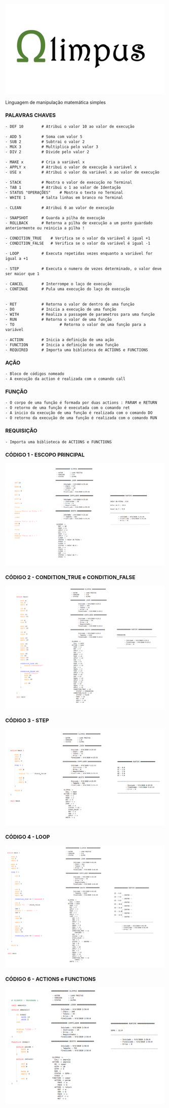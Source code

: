 
 
![Olimpus](https://github.com/luandkg/Olimpus/blob/master/res/P0.png)

Linguagem de manipulação matemática simples

### PALAVRAS CHAVES

	- DEF 10		# Atribui o valor 10 ao valor de execução
	
	- ADD 5			# Soma com valor 5
	- SUB 2			# Subtrai o valor 2
	- MUX 3			# Multiplica pelo valor 3
	- DIV 2			# Divide pelo valor 2
	
	- MAKE x 		# Cria a variável x
	- APPLY x 		# Atribui o valor de execução à variável x
	- USE x 		# Atribui o valor da variável x ao valor de execução
	
	- STACK			# Mostra o valor de execução no Terminal
	- TAB 1			# Atribui o 1 ao valor de Identação 
	- STATUS "OPERAÇÕES"	# Mostra o texto no Terminal
	- WHITE 1		# Salta linhas em branco no Terminal
	
	- CLEAN			# Atribui 0 ao valor de execução
	
	- SNAPSHOT		# Guarda a pilha de execução
	- ROLLBACK		# Retorna a pilha de execução a um ponto guardado anteriormente ou reinicia a pilha !
	
	- CONDITION_TRUE	# Verifica se o valor da variável é igual +1
	- CONDITION_FALSE	# Verifica se o valor da variável é igual -1
	
	- LOOP			# Executa repetidas vezes enquanto a variável for igual a +1
	
	- STEP			# Executa o numero de vezes determinado, o valor deve ser maior que 1
	
	- CANCEL		# Interrompe o laço de execução
	- CONTINUE		# Pula uma execução do laço de execução
	

	- RET			# Retorna o valor de dentro de uma função
	- DO			# Inicia a execução de uma função
	- WITH			# Realiza a passagem de parametros para uma função
	- RUN			# Retorna o valor de uma função
	- TO                    # Retorna o valor de uma função para a variável

	- ACTION		# Inicia a definição de uma ação
	- FUNCTION		# Inicia a definição de uma função
	- REQUIRED		# Importa uma biblioteca de ACTIONS e FUNCTIONS
	
	
### AÇÃO

	- Bloco de códigos nomeado
	- A execução da action é realizada com o comando call

### FUNÇÃO

	- O corpo de uma função é formada por duas actions : PARAM e RETURN
	- O retorno de uma função é executada com o comando ret
	- A inicio da execução de uma função é realizada com o comando DO
	- O retorno da execução de uma função é realizada com o comando RUN
	
### REQUISIÇÃO

	- Importa uma biblioteca de ACTIONS e FUNCTIONS

### CÓDIGO 1 - ESCOPO PRINCIPAL

![Olimpus](https://github.com/luandkg/Olimpus/blob/master/res/P1.png)

### CÓDIGO 2 - CONDITION_TRUE e CONDITION_FALSE

![Olimpus](https://github.com/luandkg/Olimpus/blob/master/res/P2.png)

### CÓDIGO 3 - STEP

![Olimpus](https://github.com/luandkg/Olimpus/blob/master/res/P3.png)

### CÓDIGO 4 - LOOP

![Olimpus](https://github.com/luandkg/Olimpus/blob/master/res/P4.png)

### CÓDIGO 6 - ACTIONS e FUNCTIONS

![Olimpus](https://github.com/luandkg/Olimpus/blob/master/res/P5.png)


